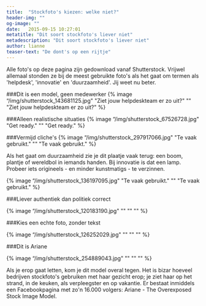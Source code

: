 ```yaml
---
title:  "Stockfoto's kiezen: welke niet?"
header-img: ""
og-image: ""
date:   2015-09-15 10:27:01
metatitle: "Dit soort stockfoto's liever niet"
metadescription: "Dit soort stockfoto's liever niet"
author: lianne
teaser-text: "De dont's op een rijtje"
---
```

Alle foto's op deze pagina zijn gedownload vanaf Shutterstock. Vrijwel allemaal stonden ze bij de meest gebruikte foto's als het gaat om termen als 'helpdesk', 'innovatie' en 'duurzaamheid'. Jij weet nu beter.

###Dit is een model, geen medewerker
{% image “/img/shutterstock_143681125.jpg" "Ziet jouw helpdeskteam er zo uit?" "" "Ziet jouw helpdeskteam er zo uit?" %}

###Alleen realistische situaties
{% image “/img/shutterstock_67526728.jpg" "Get ready." "" "Get ready." %}

###Vermijd cliche's
{% image “/img/shutterstock_297917066.jpg" "Te vaak gebruikt." "" "Te vaak gebruikt." %}

Als het gaat om duurzaamheid zie je dit plaatje vaak terug: een boom, plantje of wereldbol in iemands handen. Bij innovatie is dat een lamp. Probeer iets origineels - en minder kunstmatigs - te verzinnen.

{% image “/img/shutterstock_136197095.jpg" "Te vaak gebruikt." "" "Te vaak gebruikt." %}

###Liever authentiek dan politiek correct

{% image “/img/shutterstock_120183190.jpg" "" "" "" %}

###Kies een echte foto, zonder tekst

{% image “/img/shutterstock_126252029.jpg" "" "" "" %}

###Dit is Ariane

{% image “/img/shutterstock_254889043.jpg" "" "" "" %}

Als je erop gaat letten, kom je dit model overal tegen. Het is bizar hoeveel bedrijven stockfoto's gebruiken met haar gezicht erop; je ziet haar op het strand, in de keuken, als verpleegster en op vakantie. Er bestaat inmiddels een Facebookpagina met zo'n 16.000 volgers: Ariane - The Overexposed Stock Image Model.

